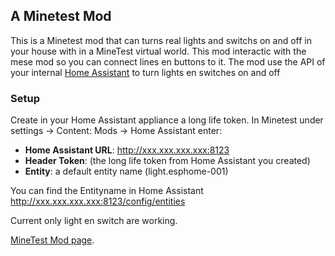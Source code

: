 ## A Minetest Mod

This is a Minetest mod that can turns real lights and switchs on and off in your house with in a MineTest virtual world. 
This mod interactic with the mese mod so you can connect lines en buttons to it.
The mod use the API of your internal [Home Assistant](https://www.home-assistant.io/) to turn lights en switches on and off

### Setup
Create in your Home Assistant appliance a long life token. 
In Minetest under settings -> Content: Mods -> Home Assistant enter:

* **Home Assistant URL**: http://xxx.xxx.xxx.xxx:8123
* **Header Token**: (the long life token from Home Assistant you created)
* **Entity**: a default entity name (light.esphome-001)

You can find the Entityname in Home Assistant http://xxx.xxx.xxx.xxx:8123/config/entities

Current only light en switch are working. 

[MineTest Mod page](https://content.minetest.net/packages/Jeff/homeassistant/).

